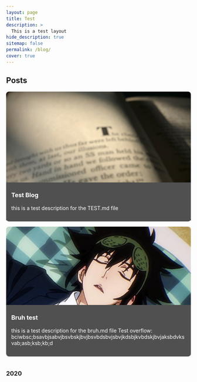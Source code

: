 ```yaml
---
layout: page
title: Test
description: >
  This is a test layout
hide_description: true
sitemap: false
permalink: /blog/
cover: true
---
```


## Posts

<div style="display: flex; flex-wrap: wrap; gap: 1em;">

  <div style="flex: 1 1 calc(50% - 1em); box-sizing: border-box; margin-bottom: 1em; position: relative;">
    <a href="https://tiredperson47.github.io/blog/test" style="display: block; position: relative;">
      <img src="/assets/img/book.jpg" alt="Test Blog" style="width: 100%; height: 350px; object-fit: cover; border-radius: 8px 8px 0 0;"/>
      <div style="padding: 1em; background: #505050; color: white; border-radius: 0 0 8px 8px; position: absolute; bottom: 0; left: 0; right: 0; margin-top: -1em;  overflow: auto;">
        <h3 style="margin-top: 10px;">Test Blog</h3>
        <p>this is a test description for the TEST.md file</p>
      </div>
    </a>
  </div>
</div>

<div style="display: flex; flex-wrap: wrap; gap: 1em;">

  <div style="flex: 1 1 calc(50% - 1em); box-sizing: border-box; margin-bottom: 1em; position: relative;">
    <a href="https://tiredperson47.github.io/blog/bruh" style="display: block; position: relative;">
      <img src="/assets/img/mori.jpeg" alt="Test Blog" style="width: 100%; height: 350px; object-fit: cover; border-radius: 8px 8px 0 0;"/>
      <div style="padding: 1em; background: #505050; color: white; border-radius: 0 0 8px 8px; position: absolute; bottom: 0; left: 0; right: 0; margin-top: -1em; overflow: auto;">
        <h3 style="margin-top: 10px;">Bruh test</h3>
        <p>this is a test description for the bruh.md file Test overflow: bciwbsc;bsavbjsabvjbsvbskjbvjbsvbdsbvjsbvjkdsbjkvbdskjbvjaksbdvksvab;asb;ksb;kb;d</p>
      </div>
    </a>
  </div>
</div>

### 2020

<!-- Add more posts for 2020 in a similar way -->
